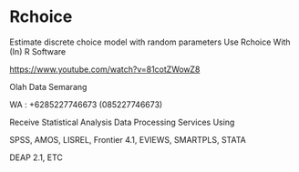 # Rchoice
Estimate discrete choice model with random parameters Use Rchoice With (In) R Software

https://www.youtube.com/watch?v=81cotZWowZ8

Olah Data Semarang

WA : +6285227746673 (085227746673)

Receive Statistical Analysis Data Processing Services Using

SPSS, AMOS, LISREL, Frontier 4.1, EVIEWS, SMARTPLS, STATA

DEAP 2.1, ETC
